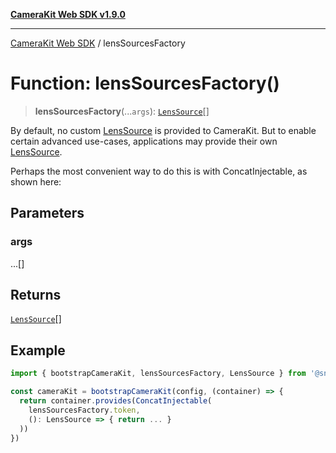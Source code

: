 [**CameraKit Web SDK v1.9.0**](../README.md)

***

[CameraKit Web SDK](../globals.md) / lensSourcesFactory

# Function: lensSourcesFactory()

> **lensSourcesFactory**(...`args`): [`LensSource`](../interfaces/LensSource.md)[]

By default, no custom [LensSource](../interfaces/LensSource.md) is provided to CameraKit. But to enable certain advanced use-cases,
applications may provide their own [LensSource](../interfaces/LensSource.md).

Perhaps the most convenient way to do this is with ConcatInjectable, as shown here:

## Parameters

### args

...[]

## Returns

[`LensSource`](../interfaces/LensSource.md)[]

## Example

```ts
import { bootstrapCameraKit, lensSourcesFactory, LensSource } from '@snap/camera-kit'

const cameraKit = bootstrapCameraKit(config, (container) => {
  return container.provides(ConcatInjectable(
    lensSourcesFactory.token,
    (): LensSource => { return ... }
  ))
})
```
